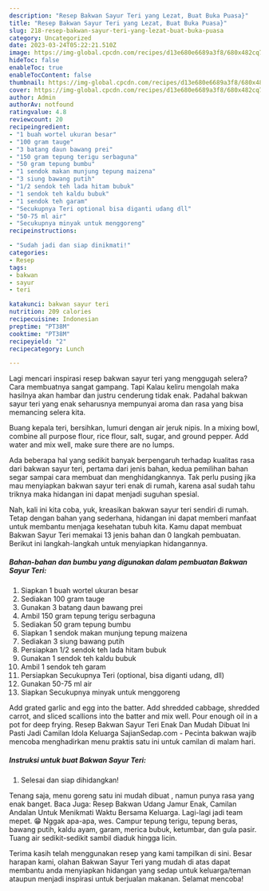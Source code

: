 ```yaml
---
description: "Resep Bakwan Sayur Teri yang Lezat, Buat Buka Puasa}"
title: "Resep Bakwan Sayur Teri yang Lezat, Buat Buka Puasa}"
slug: 218-resep-bakwan-sayur-teri-yang-lezat-buat-buka-puasa
category: Uncategorized
date: 2023-03-24T05:22:21.510Z
image: https://img-global.cpcdn.com/recipes/d13e680e6689a3f8/680x482cq70/bakwan-sayur-teri-foto-resep-utama.jpg
hideToc: false
enableToc: true
enableTocContent: false
thumbnail: https://img-global.cpcdn.com/recipes/d13e680e6689a3f8/680x482cq70/bakwan-sayur-teri-foto-resep-utama.jpg
cover: https://img-global.cpcdn.com/recipes/d13e680e6689a3f8/680x482cq70/bakwan-sayur-teri-foto-resep-utama.jpg
author: Admin
authorAv: notfound
ratingvalue: 4.8
reviewcount: 20
recipeingredient:
- "1 buah wortel ukuran besar"
- "100 gram tauge"
- "3 batang daun bawang prei"
- "150 gram tepung terigu serbaguna"
- "50 gram tepung bumbu"
- "1 sendok makan munjung tepung maizena"
- "3 siung bawang putih"
- "1/2 sendok teh lada hitam bubuk"
- "1 sendok teh kaldu bubuk"
- "1 sendok teh garam"
- "Secukupnya Teri optional bisa diganti udang dll"
- "50-75 ml air"
- "Secukupnya minyak untuk menggoreng"
recipeinstructions:

- "Sudah jadi dan siap dinikmati!"
categories:
- Resep
tags:
- bakwan
- sayur
- teri

katakunci: bakwan sayur teri 
nutrition: 209 calories
recipecuisine: Indonesian
preptime: "PT38M"
cooktime: "PT38M"
recipeyield: "2"
recipecategory: Lunch

---
```



Lagi mencari inspirasi resep bakwan sayur teri yang menggugah selera? Cara membuatnya sangat gampang. Tapi Kalau keliru mengolah maka hasilnya akan hambar dan justru cenderung tidak enak. Padahal bakwan sayur teri yang enak seharusnya mempunyai aroma dan rasa yang bisa memancing selera kita.


Buang kepala teri, bersihkan, lumuri dengan air jeruk nipis. In a mixing bowl, combine all purpose flour, rice flour, salt, sugar, and ground pepper. Add water and mix well, make sure there are no lumps.

Ada beberapa hal yang sedikit banyak berpengaruh terhadap kualitas rasa dari bakwan sayur teri, pertama dari jenis bahan, kedua pemilihan bahan segar sampai cara membuat dan menghidangkannya. Tak perlu pusing jika mau menyiapkan bakwan sayur teri enak di rumah, karena asal sudah tahu triknya maka hidangan ini dapat menjadi suguhan spesial.


Nah, kali ini kita coba, yuk, kreasikan bakwan sayur teri sendiri di rumah. Tetap dengan bahan yang sederhana, hidangan ini dapat memberi manfaat untuk membantu menjaga kesehatan tubuh kita. Kamu dapat membuat Bakwan Sayur Teri memakai 13 jenis bahan dan 0 langkah pembuatan. Berikut ini langkah-langkah untuk menyiapkan hidangannya.

<!--inarticleads1-->

##### Bahan-bahan dan bumbu yang digunakan dalam pembuatan Bakwan Sayur Teri:

1. Siapkan 1 buah wortel ukuran besar
1. Sediakan 100 gram tauge
1. Gunakan 3 batang daun bawang prei
1. Ambil 150 gram tepung terigu serbaguna
1. Sediakan 50 gram tepung bumbu
1. Siapkan 1 sendok makan munjung tepung maizena
1. Sediakan 3 siung bawang putih
1. Persiapkan 1/2 sendok teh lada hitam bubuk
1. Gunakan 1 sendok teh kaldu bubuk
1. Ambil 1 sendok teh garam
1. Persiapkan Secukupnya Teri (optional, bisa diganti udang, dll)
1. Gunakan 50-75 ml air
1. Siapkan Secukupnya minyak untuk menggoreng


Add grated garlic and egg into the batter. Add shredded cabbage, shredded carrot, and sliced scallions into the batter and mix well. Pour enough oil in a pot for deep frying. Resep Bakwan Sayur Teri Enak Dan Mudah Dibuat Ini Pasti Jadi Camilan Idola Keluarga SajianSedap.com - Pecinta bakwan wajib mencoba menghadirkan menu praktis satu ini untuk camilan di malam hari. 

<!--inarticleads2-->

##### Instruksi untuk buat Bakwan Sayur Teri:


1. Selesai dan siap dihidangkan!

Tenang saja, menu goreng satu ini mudah dibuat , namun punya rasa yang enak banget. Baca Juga: Resep Bakwan Udang Jamur Enak, Camilan Andalan Untuk Menikmati Waktu Bersama Keluarga. Lagi-lagi jadi team mepet. 😁 Nggak apa-apa, wes. Campur tepung terigu, tepung beras, bawang putih, kaldu ayam, garam, merica bubuk, ketumbar, dan gula pasir. Tuang air sedikit-sedikit sambil diaduk hingga licin. 

Terima kasih telah menggunakan resep yang kami tampilkan di sini. Besar harapan kami, olahan Bakwan Sayur Teri yang mudah di atas dapat membantu anda menyiapkan hidangan yang sedap untuk keluarga/teman ataupun menjadi inspirasi untuk berjualan makanan. Selamat mencoba!
